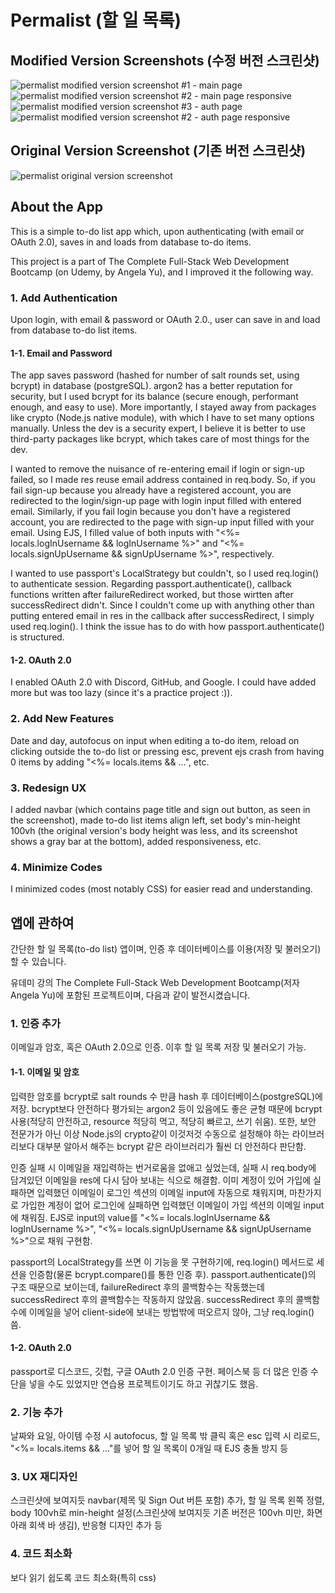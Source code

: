 # Permalist (할 일 목록)

## Modified Version Screenshots (수정 버전 스크린샷)

![permalist modified version screenshot #1 - main page](screenshots/permalist-modified-screenshot1.jpg)
![permalist modified version screenshot #2 - main page responsive](screenshots/permalist-modified-screenshot1-responsive.jpg)
![permalist modified version screenshot #3 - auth page](screenshots/permalist-modified-screenshot2.jpg)
![permalist modified version screenshot #2 - auth page responsive](screenshots/permalist-modified-screenshot2-responsive.jpg)

## Original Version Screenshot (기존 버전 스크린샷)

![permalist original version screenshot](screenshots/permalist-original-screenshot.jpg)

## About the App

This is a simple to-do list app which, upon authenticating (with email or OAuth 2.0), saves in and loads from database to-do items.

This project is a part of The Complete Full-Stack Web Development Bootcamp (on Udemy, by Angela Yu), and I improved it the following way.

### 1. Add Authentication
Upon login, with email & password or OAuth 2.0., user can save in and load from database to-do list items.

#### 1-1. Email and Password
The app saves password (hashed for number of salt rounds set, using bcrypt) in database (postgreSQL). argon2 has a better reputation for security, but I used bcrypt for its balance (secure enough, performant enough, and easy to use). More importantly, I stayed away from packages like crypto (Node.js native module), with which I have to set many options manually. Unless the dev is a security expert, I believe it is better to use third-party packages like bcrypt, which takes care of most things for the dev. 

I wanted to remove the nuisance of re-entering email if login or sign-up failed, so I made res reuse email address contained in req.body. So, if you fail sign-up because you already have a registered account, you are redirected to the login/sign-up page with login input filled with entered email. Similarly, if you fail login because you don't have a registered account, you are redirected to the page with sign-up input filled with your email. Using EJS, I filled value of both inputs with "<%= locals.logInUsername && logInUsername %>" and "<%= locals.signUpUsername && signUpUsername %>", respectively.

I wanted to use passport's LocalStrategy but couldn't, so I used req.login() to authenticate session. Regarding passport.authenticate(), callback functions written after failureRedirect worked, but those wirtten after successRedirect didn't. Since I couldn't come up with anything other than putting entered email in res in the callback after successRedirect, I simply used req.login(). I think the issue has to do with how passport.authenticate() is structured.

#### 1-2. OAuth 2.0
I enabled OAuth 2.0 with Discord, GitHub, and Google. I could have added more but was too lazy (since it's a practice project :)).

### 2. Add New Features
Date and day, autofocus on input when editing a to-do item, reload on clicking outside the to-do list or pressing esc, prevent ejs crash from having 0 items by adding "<%= locals.items && ...", etc.

### 3. Redesign UX
I added navbar (which contains page title and sign out button, as seen in the screenshot), made to-do list items align left, set body's min-height 100vh (the original version's body height was less, and its screenshot shows a gray bar at the bottom), added responsiveness, etc.

### 4. Minimize Codes
I minimized codes (most notably CSS) for easier read and understanding.

## 앱에 관하여
간단한 할 일 목록(to-do list) 앱이며, 인증 후 데이터베이스를 이용(저장 및 불러오기)할 수 있습니다.

유데미 강의 The Complete Full-Stack Web Development Bootcamp(저자 Angela Yu)에 포함된 프로젝트이며, 다음과 같이 발전시켰습니다.

### 1. 인증 추가
이메일과 암호, 혹은 OAuth 2.0으로 인증. 이후 할 일 목록 저장 및 불러오기 가능.

#### 1-1. 이메일 및 암호
입력한 암호를 bcrypt로 salt rounds 수 만큼 hash 후 데이터베이스(postgreSQL)에 저장. bcrypt보다 안전하다 평가되는 argon2 등이 있음에도 좋은 균형 때문에 bcrypt 사용(적당히 안전하고, resource 적당히 먹고, 적당히 빠르고, 쓰기 쉬움). 또한, 보안 전문가가 아닌 이상 Node.js의 crypto같이 이것저것 수동으로 설정해야 하는 라이브러리보다 대부분 알아서 해주는 bcrypt 같은 라이브러리가 훨씬 더 안전하다 판단함.

인증 실패 시 이메일을 재입력하는 번거로움을 없애고 싶었는데, 실패 시 req.body에 담겨있던 이메일을 res에 다시 담아 보내는 식으로 해결함. 이미 계정이 있어 가입에 실패하면 입력했던 이메일이 로그인 섹션의 이메일 input에 자동으로 채워지며, 마찬가지로 가입한 계정이 없어 로그인에 실패하면 입력했던 이메일이 가입 섹션의 이메일 input에 채워짐. EJS로 input의 value를 "<%= locals.logInUsername && logInUsername %>", "<%= locals.signUpUsername && signUpUsername %>"으로 채워 구현함. 

passport의 LocalStrategy를 쓰면 이 기능을 못 구현하기에, req.login() 메서드로 세션을 인증함(물론 bcrypt.compare()를 통한 인증 후). passport.authenticate()의 구조 때문으로 보이는데, failureRedirect 후의 콜백함수는 작동했는데 successRedirect 후의 콜백함수는 작동하지 않았음. successRedirect 후의 콜백함수에 이메일을 넣어 client-side에 보내는 방법밖에 떠오르지 않아, 그냥 req.login() 씀.

#### 1-2. OAuth 2.0
passport로 디스코드, 깃헙, 구글 OAuth 2.0 인증 구현. 페이스북 등 더 많은 인증 수단을 넣을 수도 있었지만 연습용 프로젝트이기도 하고 귀찮기도 했음.

### 2. 기능 추가
날짜와 요일, 아이템 수정 시 autofocus, 할 일 목록 밖 클릭 혹은 esc 입력 시 리로드, "<%= locals.items && ..."를 넣어 할 일 목록이 0개일 때 EJS 충돌 방지 등
   
### 3. UX 재디자인
스크린샷에 보여지듯 navbar(제목 및 Sign Out 버튼 포함) 추가, 할 일 목록 왼쪽 정렬, body 100vh로 min-height 설정(스크린샷에 보여지듯 기존 버전은 100vh 미만, 화면 아래 회색 바 생김), 반응형 디자인 추가 등

### 4. 코드 최소화
보다 읽기 쉽도록 코드 최소화(특히 css)
